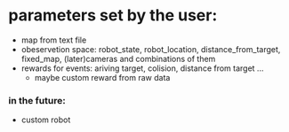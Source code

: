 # parameters set by the user:
* map from text file
* obeservetion space: robot_state, robot_location, distance_from_target, fixed_map, (later)cameras and combinations of them
* rewards for events: ariving target, colision, distance from target ... 
  - maybe custom reward from raw data

### in the future:
* custom robot
